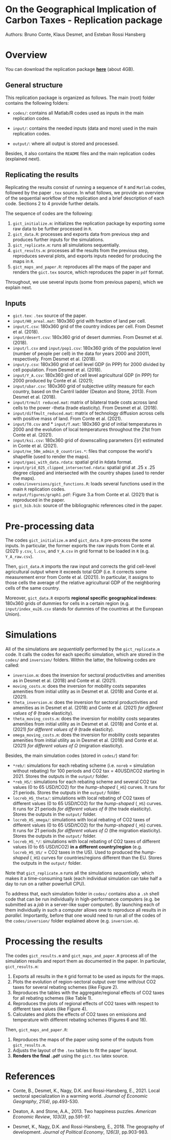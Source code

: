 # On the Geographical Implication of Carbon Taxes - Replication package

Authors: Bruno Conte, Klaus Desmet, and Esteban Rossi Hansberg

# Overview

You can download the replication package **[here](https://www.dropbox.com/scl/fo/wgk9vdj6iui0esn02lxdy/h?dl=0&rlkey=ud54ed3lsgvpu80su8ucduka6)** (about 4GB).

## General structure

This replication package is organized as follows. The main (root) folder contains the following folders:

* ``codes/``: contains all Matlab/R codes used as inputs in the main replication codes.

* ``input/``: contains the needed inputs (data and more) used in the main replication codes.

* ``output/``: where all output is stored and processed.

Besides, it also contains the ``README`` files and the main replication codes (explained next).

## Replicating the results

Replicating the results consist of running a sequence of ``R`` and ``Matlab`` codes, followed by the paper ``.tex`` source. In what follows, we provide an overview of the sequential workflow of the replication and a brief description of each code. Sections 2 to 4 provide further details.

The sequence of codes are the following:

1. ``gict_initialize.m``: initializes the replication package by exporting some raw data to be further processed in ``R``.
2. ``gict_data.R``: processes and exports data from previous step and produces further inputs for the simulations.
3. ``gict_replicate.m``: runs all simulations sequentially.
4. ``gict_results.m``: processes all the results from the previous step, reproduces several plots, and exports inputs needed for producing the maps in ``R``.
5. ``gict_maps_and_paper.R``: reproduces all the maps of the paper and renders the ``gict.tex`` source, which reproduces the paper in ``pdf`` format.

Throughout, we use several inputs (some from previous papers), which we explain next.

## Inputs

* ``gict.tex``: ``.tex`` source of the paper.
* ``input/H0_areal.mat``: 180x360 grid with fraction of land per cell.
* ``input/C.csv``: 180x360 grid of the country indices per cell. From Desmet et al. (2018).
* ``input/desert.csv``: 180x360 grid of desert dummies. From Desmet et al. (2018).
* ``input/l.csv`` and ``input/pop1.csv``: 180x360 grids of the population level (number of people per cell) in the data for years 2000 and 20011, respectively. From Desmet et al. (2018).
* ``input/y.csv``: 180x360 grid of cell level GDP (in PPP) for 2000 divided by cell population. From Desmet et al. (2018).
* ``input/Y_A.csv``: 180x360 gird of cell level agricultural GDP (in PPP) for 2000 produced by Conte et al. (2021);
* ``input/ubar.csv``: 180x360 grid of subjective utility measure for each country, based on the Cantril ladder (Deaton and Stone, 2013). From Desmet et al. (2018).
* ``input/trmult reduced.mat``: matrix of bilateral trade costs across land cells to the power -theta (trade elasticity). From Desmet et al. (2018).
* ``input/diffmult_reduced.mat``: matrix of technology diffusion across cells with positive mass of land. From Conte et al. (2021).
* ``input/T0.csv`` and * ``input/T.mat``: 180x360 grid of initial temperatures in 2000 and the evolution of local temperatures throughout the 21st from Conte et al. (2021).
* ``input/ksi.csv``: 180x360 grid of downscalling parameters $\xi(r)$ estimated in Conte et al. (2021).
* ``input/ne_50m_admin_0_countries.*``: files that compose the world's shapefile (used to render the maps).
* ``input/gaoi_with_data.rdata``: spatial grid in ``R``data format.
* ``input/grid_025_clipped_intersected.rdata``: spatial grid at .25 x .25 degree clipped and intersected with the country shapes (used to render the maps).
* ``codes/inversions/gict_functions.R``: loads several functions used in the main ``R`` replication codes.
* ``output/figures/graph1.pdf``: Figure 3.a from Conte et al. (2021) that is reproduced in the paper.
* ``gict_bib.bib``: source of the bibliographic references cited in the paper.

# Pre-processing data

The codes ``gict_initialize.m`` and ``gict_data.R`` pre-process the some inputs. In particular, the former exports the raw inputs from Conte et al. (2021) ``y.csv``, ``l.csv``, and ``Y_A.csv`` in grid format to be loaded in ``R`` (e.g. ``Y_A_raw.csv``).

Then, ``gict_data.R`` imports the raw input and corrects the grid cell-level agricultural output where it exceeds total GDP (i.e. it corrects some measurement error from Conte et al. (2021)). In particular, it assigns to those cells the average of the relative agricultural GDP of the neighboring cells of the same country.

Moreover, ``gict_data.R`` exports **regional specific geographical indexes**: 180x360 grids of dummies for cells in a certain region (e.g. ``input/index_eu26.csv`` stands for dummies of the countries at the European Union).

# Simulations

All of the simulations are *sequentially* performed by the ``gict_replicate.m`` code. It calls the codes for each specific simulation, which are stored in the ``codes/`` and ``inversion/`` folders. Within the latter, the following codes are called:

* ``inversion.m``: does the inversion for sectoral productivities and amenities as in Desmet et al. (2018) and Conte et al. (2021).
* ``moving_costs.m``: does the inversion for mobility costs separates amenities from initial utility as in Desmet et al. (2018) and Conte et al. (2021).
* ``theta_inversion.m``: does the inversion for sectoral productivities and amenities as in Desmet et al. (2018) and Conte et al. (2021) *for different values of* $\theta$ (trade elasticity).
* ``theta_moving_costs.m``: does the inversion for mobility costs separates amenities from initial utility as in Desmet et al. (2018) and Conte et al. (2021) *for different values of* $\theta$ (trade elasticity).
* ``omega_moving_costs.m``: does the inversion for mobility costs separates amenities from initial utility as in Desmet et al. (2018) and Conte et al. (2021) *for different values of* $\Omega$ (migration elasticity).

Besides, the main simulation codes (stored in ``codes/``) stand for:

* ``*reb/``: simulations for each rebating scheme (i.e. ``noreb`` = simulation without rebating) for 100 periods and CO2 tax = 40USD/tCO2 starting in 2021. Stores the outputs in the ``output/`` folder.
* ``*reb_HS/``: simulations for each rebating scheme and several CO2 tax values (0 to 65 USD/tCO2) for the *hump-shaped* (``_HS``) curves. It runs for 21 periods. Stores the outputs in the ``output/`` folder.
* ``locreb_HS_theta/``: simulations with local rebating of CO2 taxes of different values (0 to 65 USD/tCO2) for the *hump-shaped* (``_HS``) curves. It runs for 21 periods *for different values of* $\theta$ (the trade elasticity). Stores the outputs in the ``output/`` folder.
* ``locreb_HS_omega/``: simulations with local rebating of CO2 taxes of different values (0 to 65 USD/tCO2) for the *hump-shaped* (``_HS``) curves. It runs for 21 periods *for different values of* $\Omega$ (the migration elasticity). Stores the outputs in the ``output/`` folder.
* ``locreb_HS_*/``: simulations with local rebating of CO2 taxes of different values (0 to 65 USD/tCO2) **in a different country/region** (e.g. ``locreb_HS_US/`` = CO2 taxes in the US). Used to produced the *hump-shaped* (``_HS``) curves for countries/regions different than the EU. Stores the outputs in the ``output/`` folder.

Note that ``gict_replicate.m`` runs all the simulations *sequentially*, which makes it a time-consuming task (each individual simulation can take half a day to run on a rather powerfull CPU).

To address that, each simulation folder in ``codes/`` contains also a ``.sh`` shell code that can be run individually in high-performance computers (e.g. be submitted as a *job* in a server-like super computer). By launching each of them individually in such a computer allows one to reproduce all results in *in parallel*. Importantly, before that one would need to run all of the codes of the ``codes/inversion/`` folder explained above (e.g. ``inversion.m``).

# Processing the results

The codes ``gict_results.m`` and ``gict_maps_and_paper.R`` process all of the simulation results and report them as documented in the paper. In particular, ``gict_results.m``:

1. Exports all results in the ``R`` grid format to be used as inputs for the maps.
2. Plots the evolution of region-sectoral output over time with/out CO2 taxes for several rebating schemes (like Figure 2).
3. Reproduces the tables with the aggregate/regional effects of CO2 taxes for all rebating schemes (like Table 1).
4. Reproduces the plots of regional effects of CO2 taxes with respect to different taxe values (like Figure 4).
5. Calculates and plots the effects of CO2 taxes on emissions and temperature with different rebating schemes (Figures 6 and 18).

Then, ``gict_maps_and_paper.R``:

1. Reproduces the maps of the paper using some of the outputs from ``gict_results.m``.
2. Adjusts the layout of the ``.tex`` tables to fit the paper' layout.
3. **Renders the final ``.pdf``** using the ``gict.tex`` latex source.

# References

* Conte, B., Desmet, K., Nagy, D.K. and Rossi-Hansberg, E., 2021. Local sectoral specialization in a warming world. *Journal of Economic Geography*, *21(4)*, pp.493-530.

* Deaton, A. and Stone, A.A., 2013. Two happiness puzzles. *American Economic Review*, *103(3)*, pp.591-97.

* Desmet, K., Nagy, D.K. and Rossi-Hansberg, E., 2018. The geography of development. *Journal of Political Economy*, *126(3)*, pp.903-983.

